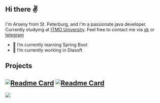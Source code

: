 ## Hi there ✌️
I'm Arseny from St. Peterburg, and I'm a passionate java developer. Currently studying at [ITMO University](https://itmo.ru).
Feel free to contact me via [vk](https://vk.com/mi1estone) or [telegram](https://t.me/Mi1eStone)

* 🍃 I’m currently learning Spring Boot
* 💸 I’m currently working in Diasoft

## Projects
[![Readme Card](https://github-readme-stats.vercel.app/api/pin/?username=bonchEquipment&repo=vehicle-manager&theme=gruvbox)](https://github.com/bonchEquipment/vehicle-manager)
[![Readme Card](https://github-readme-stats.vercel.app/api/pin/?username=bonchEquipment&repo=image-rotation&theme=gruvbox)](https://github.com/bonchEquipment/image-rotation)
---
<img src="https://github-readme-stats.vercel.app/api/top-langs/?username=bonchEquipment&layout=compact&theme=gruvbox&langs_count=10"/>
